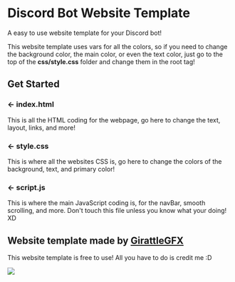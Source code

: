 # Discord Bot Website Template

A easy to use website template for your Discord bot!

This website template uses vars for all the colors, so if you need to change the background color, the main color, or even the text color, just go to the top of the **css/style.css** folder and change them in the root tag!

## Get Started

### ← index.html

This is all the HTML coding for the webpage, go here to change the text, layout, links, and more!

### ← style.css

This is where all the websites CSS is, go here to change the colors of the background, text, and primary color!

### ← script.js

This is where the main JavaScript coding is, for the navBar, smooth scrolling, and more. Don't touch this file unless you know what your doing! XD

## Website template made by [GirattleGFX](https://discord.green/girattles-lounge)

This website template is free to use! All you have to do is credit me :D

<img src="https://cdn.glitch.com/64fead86-45cd-464c-acb5-1c94ce2fe2cb%2F15272b5c-a24e-4d0f-97ed-2029c7de37fa.image.png?v=1630861723523">
